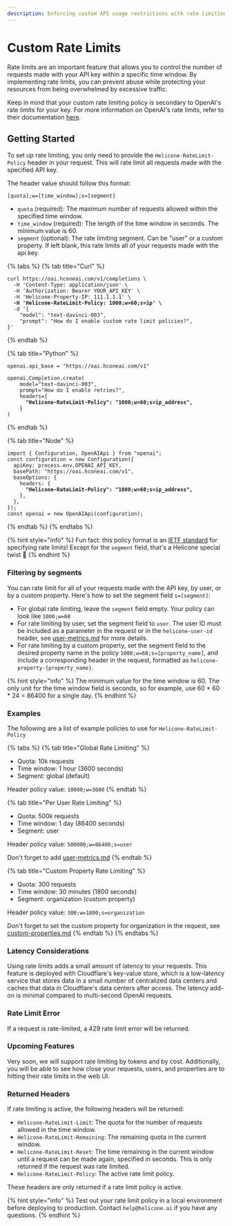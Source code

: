 ```yaml
---
description: Enforcing custom API usage restrictions with rate limiting
---
```


# Custom Rate Limits

Rate limits are an important feature that allows you to control the number of requests made with your API key within a specific time window. By implementing rate limits, you can prevent abuse while protecting your resources from being overwhelmed by excessive traffic.

Keep in mind that your custom rate limiting policy is secondary to OpenAI's rate limits for your key. For more information on OpenAI's rate limits, refer to their documentation [here](https://platform.openai.com/docs/guides/rate-limits).

## Getting Started

To set up rate limiting, you only need to provide the `Helicone-RateLimit-Policy` header in your request. This will rate limit all requests made with the specified API key.

The header value should follow this format:

```
[quota];w=[time_window];s=[segment]
```

* `quota` (required): The maximum number of requests allowed within the specified time window.
* `time_window` (required): The length of the time window in seconds. The minimum value is 60.
* `segment` (optional): The rate limiting segment. Can be "user" or a custom property. If left blank, this rate limits all of your requests made with the api key.

{% tabs %}
{% tab title="Curl" %}
<pre class="language-bash"><code class="lang-bash">curl https://oai.hconeai.com/v1/completions \
  -H 'Content-Type: application/json' \
  -H 'Authorization: Bearer YOUR_API_KEY' \
  -H 'Helicone-Property-IP: 111.1.1.1' \
<strong>  -H 'Helicone-RateLimit-Policy: 1000;w=60;s=ip' \
</strong>  -d '{
    "model": "text-davinci-003",
    "prompt": "How do I enable custom rate limit policies?",
}'
</code></pre>
{% endtab %}

{% tab title="Python" %}
<pre class="language-python"><code class="lang-python">openai.api_base = "https://oai.hconeai.com/v1"

openai.Completion.create(
    model="text-davinci-003",
    prompt="How do I enable retries?",
    headers={
<strong>      "Helicone-RateLimit-Policy": "1000;w=60;s=ip_address",
</strong>    }
)
</code></pre>
{% endtab %}

{% tab title="Node" %}
<pre class="language-javascript"><code class="lang-javascript">import { Configuration, OpenAIApi } from "openai";
const configuration = new Configuration({
  apiKey: process.env.OPENAI_API_KEY,
  basePath: "https://oai.hconeai.com/v1",
  baseOptions: {
    headers: {
<strong>      "Helicone-RateLimit-Policy": "1000;w=60;s=ip_address",
</strong>    },
  },
});
const openai = new OpenAIApi(configuration);
</code></pre>
{% endtab %}
{% endtabs %}

{% hint style="info" %}
Fun fact: this policy format is an [IETF standard](https://datatracker.ietf.org/doc/draft-ietf-httpapi-ratelimit-headers/) for specifying rate limits! Except for the `segment` field, that's a Helicone special twist :lollipop:
{% endhint %}

### Filtering by segments

You can rate limit for all of your requests made with the API key, by user, or by a custom property. Here's how to set the segment field `s=[segment]`:

* For global rate limiting, leave the `segment` field empty. Your policy can look like `1000;w=60`
* For rate limiting by user, set the segment field to `user`. The user ID must be included as a parameter in the request or in the `helicone-user-id` header, see [user-metrics.md](user-metrics.md "mention") for more details.
* For rate limiting by a custom property, set the segment field to the desired property name in the policy `1000;w=60;s=[property_name]`, and include a corresponding header in the request, formatted as `helicone-property-{property_name}`.

{% hint style="info" %}
The minimum value for the time window is 60. The only unit for the time window field is seconds, so for example, use 60 \* 60 \* 24 = 86400 for a single day.
{% endhint %}

### Examples

The following are a list of example policies to use for `Helicone-RateLimit-Policy`

{% tabs %}
{% tab title="Global Rate Limiting" %}
* Quota: 10k requests
* Time window: 1 hour (3600 seconds)
* Segment: global (default)

Header policy value: `10000;w=3600`
{% endtab %}

{% tab title="Per User Rate Limiting" %}
* Quota: 500k requests
* Time window: 1 day (86400 seconds)
* Segment: user

Header policy value: `500000;w=86400;s=user`

Don't forget to add [user-metrics.md](user-metrics.md "mention")
{% endtab %}

{% tab title="Custom Property Rate Limiting" %}
* Quota: 300 requests
* Time window: 30 minutes (1800 seconds)
* Segment: organization (custom property)

Header policy value: `300;w=1800;s=organization`

Don't forget to set the custom property for organization in the request, see [custom-properties.md](custom-properties.md "mention")
{% endtab %}
{% endtabs %}

### Latency Considerations

Using rate limits adds a small amount of latency to your requests. This feature is deployed with Cloudflare's key-value store, which is a low-latency service that stores data in a small number of centralized data centers and caches that data in Cloudflare's data centers after access. The latency add-on is minimal compared to multi-second OpenAI requests.

### Rate Limit Error

If a request is rate-limited, a 429 rate limit error will be returned.

### Upcoming Features

Very soon, we will support rate limiting by tokens and by cost. Additionally, you will be able to see how close your requests, users, and properties are to hitting their rate limits in the web UI.

### Returned Headers

If rate limiting is active, the following headers will be returned:

* `Helicone-RateLimit-Limit`: The quota for the number of requests allowed in the time window.
* `Helicone-RateLimit-Remaining`: The remaining quota in the current window.
* `Helicone-RateLimit-Reset`: The time remaining in the current window until a request can be made again, specified in seconds. This is only returned if the request was rate limited.
* `Helicone-RateLimit-Policy`: The active rate limit policy.

These headers are only returned if a rate limit policy is active.

{% hint style="info" %}
Test out your rate limit policy in a local environment before deploying to production. Contact `help@helicone.ai` if you have any questions.
{% endhint %}
